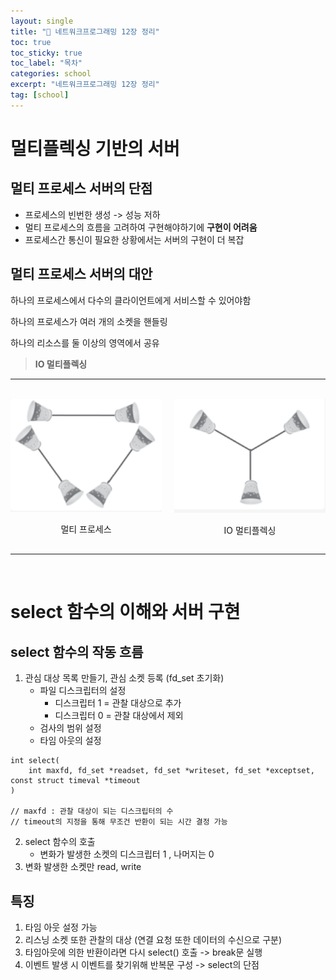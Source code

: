 ```yaml
---
layout: single
title: "📘 네트워크프로그래밍 12장 정리"
toc: true
toc_sticky: true
toc_label: "목차"
categories: school
excerpt: "네트워크프로그래밍 12장 정리"
tag: [school]
---
```


# 멀티플렉싱 기반의 서버
## 멀티 프로세스 서버의 단점
- 프로세스의 빈번한 생성 -> 성능 저하
- 멀티 프로세스의 흐름을 고려하여 구현해야하기에 **구현이 어려움**
- 프로세스간 통신이 필요한 상황에서는 서버의 구현이 더 복잡

## 멀티 프로세스 서버의 대안
하나의 프로세스에서 다수의 클라이언트에게 서비스할 수 있어야함

하나의 프로세스가 여러 개의 소켓을 핸들링

하나의 리소스를 둘 이상의 영역에서 공유

 
 > **IO 멀티플렉싱**

---
<br/>

<div style="display: flex; justify-content: center; gap: 20px;">
  <div style="text-align: center;">
    <img src="/assets/images/network/image6.png" width="250px">
    <p>멀티 프로세스</p>
  </div>
  <div style="text-align: center;">
    <img src="/assets/images/network/image5.png" width="250px">
    <p>IO 멀티플렉싱</p>
  </div>
</div>


---
<br/>

# select 함수의 이해와 서버 구현
## select 함수의 작동 흐름
1. 관심 대상 목록 만들기, 관심 소켓 등록 (fd_set 초기화)
    - 파일 디스크립터의 설정
      - 디스크립터 1 = 관찰 대상으로 추가 
      - 디스크립터 0 = 관찰 대상에서 제외
    - 검사의 범위 설정
    - 타임 아웃의 설정
    
```
int select(
    int maxfd, fd_set *readset, fd_set *writeset, fd_set *exceptset, const struct timeval *timeout
)

// maxfd : 관찰 대상이 되는 디스크립터의 수
// timeout의 지정을 통해 무조건 반환이 되는 시간 결정 가능
```

2. select 함수의 호출
    - 변화가 발생한 소켓의 디스크립터 1 , 나머지는 0
3. 변화 발생한 소켓만 read, write

## 특징
1. 타임 아웃 설정 가능
2. 리스닝 소켓 또한 관찰의 대상 (연결 요청 또한 데이터의 수신으로 구분)
3. 타임아웃에 의한 반환이라면 다시 select() 호출 -> break문 실행
4. 이벤트 발생 시 이벤트를 찾기위해 반복문 구성 -> select의 단점